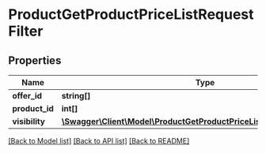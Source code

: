 # ProductGetProductPriceListRequestFilter

## Properties
Name | Type | Description | Notes
------------ | ------------- | ------------- | -------------
**offer_id** | **string[]** |  | [optional] 
**product_id** | **int[]** |  | [optional] 
**visibility** | [**\Swagger\Client\Model\ProductGetProductPriceListRequestFilterVisibility**](ProductGetProductPriceListRequestFilterVisibility.md) |  | [optional] 

[[Back to Model list]](../README.md#documentation-for-models) [[Back to API list]](../README.md#documentation-for-api-endpoints) [[Back to README]](../README.md)


